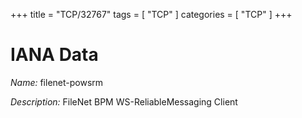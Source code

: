 +++
title = "TCP/32767"
tags = [ "TCP" ]
categories = [ "TCP" ]
+++

# IANA Data

_Name:_ filenet-powsrm

_Description:_ FileNet BPM WS-ReliableMessaging Client

